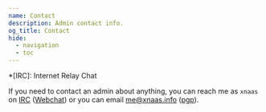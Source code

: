 ```yaml
---
name: Contact
description: Admin contact info.
og_title: Contact
hide:
  - navigation
  - toc
---
```


<!-- Abbreviations -->
*[IRC]: Internet Relay Chat

If you need to contact an admin about anything, you can reach me as `xnaas` on
[IRC](ircs://chat.actionsack.com:6697/#thesack) ([Webchat](https://webchat.actionsack.com))
or you can email [me@xnaas.info](mailto:me@xnaas.info) ([pgp](https://github.com/xnaas/pgp)).
